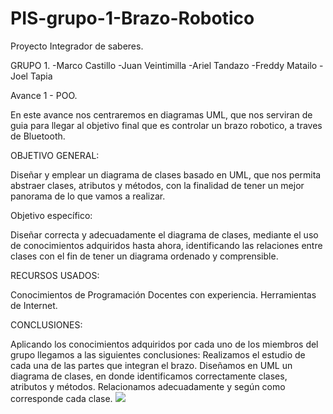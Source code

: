 # PIS-grupo-1-Brazo-Robotico
Proyecto Integrador de saberes.

GRUPO 1.
-Marco Castillo
-Juan Veintimilla
-Ariel Tandazo
-Freddy Matailo
-Joel Tapia

Avance 1 - POO. 

En este avance nos centraremos en diagramas UML, que nos serviran de guia para llegar al objetivo final que es controlar un brazo robotico, a traves de Bluetooth.

OBJETIVO GENERAL:

Diseñar y emplear un diagrama de clases basado en UML, que nos permita abstraer clases, atributos y métodos, con la finalidad de tener un mejor panorama de lo que vamos a realizar. 

Objetivo específico:

Diseñar correcta y adecuadamente el diagrama de clases, mediante el uso de conocimientos adquiridos hasta ahora, identificando las relaciones entre clases con el fin de tener un diagrama ordenado y comprensible.


RECURSOS USADOS:

Conocimientos de Programación
Docentes con experiencia.
Herramientas de Internet.

CONCLUSIONES:

Aplicando los conocimientos adquiridos por cada uno de los miembros del grupo llegamos a las siguientes conclusiones:
Realizamos el estudio de cada una de las partes que integran el brazo.
Diseñamos en UML un diagrama de clases, en donde identificamos correctamente clases, atributos y métodos.
Relacionamos adecuadamente y según como corresponde cada clase.
<img src= "https://github.com/145548109/PIS-grupo-1-Brazo-Robotico/tree/10ed1abfef1eaf2c8e36937dad95c1dea4e4a059/diagramaUMl"></sumary>
